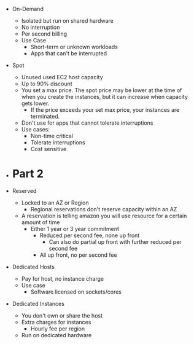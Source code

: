 - On-Demand
	- Isolated but run on shared hardware
	- No interruption
	- Per second billing
	- Use Case
		- Short-term or unknown workloads
		- Apps that can't be interrupted
- Spot
	- Unused used EC2 host capacity
	- Up to 90% discount
	- You set a max price. The spot price may be lower at the time of when you create the instances, but it can increase when capacity gets lower.
		- If the price exceeds your set max price, your instances are terminated.
	- Don't use for apps that cannot tolerate interruptions
	- Use cases:
		- Non-time critical
		- Tolerate interruptions
		- Cost sensitive

- # Part 2

- Reserved
	- Locked to an AZ or Region
		- Regional reservations don't reserve capacity within an AZ
	- A reservation is telling amazon you will use resource for a certain amount of time
		- Either 1 year or 3 year commitment
			- Reduced per second fee, none up front
				- Can also do partial up front with further reduced per second fee
			- All up front, no per second fee
- Dedicated Hosts
	- Pay for host, no instance charge
	- Use case
		- Software licensed on sockets/cores
- Dedicated Instances
	- You don't own or share the host
	- Extra charges for instances
		- Hourly fee per region
	- Run on dedicated hardware